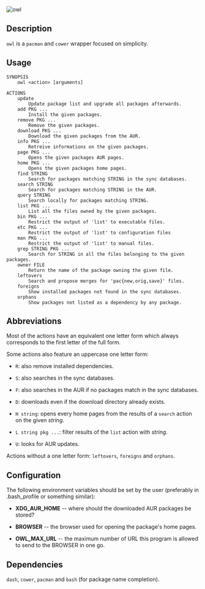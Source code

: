 ![owl](http://f.cl.ly/items/0G0U0U3E0q1r2t140g0h/owl.jpg)

## Description

`owl` is a `pacman` and `cower` wrapper focused on simplicity.

## Usage

    SYNOPSIS
        owl <action> [arguments]

    ACTIONS
        update
            Update package list and upgrade all packages afterwards.
        add PKG ...
            Install the given packages.
        remove PKG ...
            Remove the given packages.
        download PKG ...
            Download the given packages from the AUR.
        info PKG ...
            Retreive informations on the given packages.
        page PKG ...
            Opens the given packages AUR pages.
        home PKG ...
            Opens the given packages home pages.
        find STRING
            Search for packages matching STRING in the sync databases.
        search STRING
            Search for packages matching STRING in the AUR.
        query STRING
            Search locally for packages matching STRING.
        list PKG ...
            List all the files owned by the given packages.
        bin PKG ...
            Restrict the output of 'list' to executable files.
        etc PKG ...
            Restrict the output of 'list' to configuration files
        man PKG ...
            Restrict the output of 'list' to manual files.
        grep STRING PKG ...
            Search for STRING in all the files belonging to the given packages.
        owner FILE
            Return the name of the package owning the given file.
        leftovers
            Search and propose merges for 'pac{new,orig,save}' files.
        foreigns
            Show installed packages not found in the sync databases.
        orphans
            Show packages not listed as a dependency by any package.

## Abbreviations

Most of the actions have an equivalent one letter form which always corresponds
to the first letter of the full form.

Some actions also feature an uppercase one letter form:

- `R`: also remove installed dependencies.

- `S`: also searches in the sync databases.

- `F`: also searches in the AUR if no packages match in the sync databases.

- `D`: downloads even if the download directory already exists.

- `H string`: opens every home pages from the results of a `search` action on the given *string*.

- `L string pkg ...`: filter results of the `list` action with *string*.

- `U`: looks for AUR updates.

Actions without a one letter form: `leftovers`, `foreigns` and `orphans`.

## Configuration

The following environment variables should be set by the user (preferably in .bash_profile or something similar):

- **XDG_AUR_HOME** -- where should the downloaded AUR packages be stored?

- **BROWSER** -- the browser used for opening the package's home pages.

- **OWL_MAX_URL** -- the maximum number of URL this program is allowed to send to
  the BROWSER in one go.

## Dependencies

`dash`, `cower`, `pacman` and `bash` (for package name completion).
